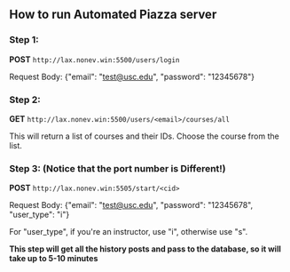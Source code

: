 ## How to run Automated Piazza server

### Step 1:
**POST** `http://lax.nonev.win:5500/users/login`

Request Body: {"email": "test@usc.edu", "password": "12345678"}

### Step 2:
**GET** `http://lax.nonev.win:5500/users/<email>/courses/all`

This will return a list of courses and their IDs. Choose the course from the list.

### Step 3: (Notice that the port number is Different!)
**POST** `http://lax.nonev.win:5505/start/<cid>`

Request Body: {"email": "test@usc.edu", "password": "12345678", "user_type": "i"}

For "user_type", if you're an instructor, use "i", otherwise use "s".

**This step will get all the history posts and pass to the database, so it will take up to 5-10 minutes**
